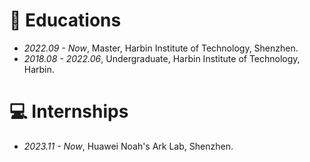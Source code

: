 # 📖 Educations
- *2022.09 - Now*, Master, Harbin Institute of Technology, Shenzhen.
- *2018.08 - 2022.06*, Undergraduate, Harbin Institute of Technology, Harbin.

# 💻 Internships
- *2023.11 - Now*, Huawei Noah's Ark Lab, Shenzhen.